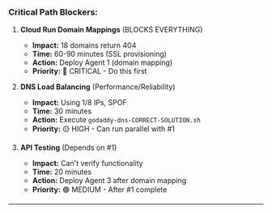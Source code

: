 ### Critical Path Blockers:

1. **Cloud Run Domain Mappings** (BLOCKS EVERYTHING)
   - **Impact:** 18 domains return 404
   - **Time:** 60-90 minutes (SSL provisioning)
   - **Action:** Deploy Agent 1 (domain mapping)
   - **Priority:** 🔴 CRITICAL - Do this first

2. **DNS Load Balancing** (Performance/Reliability)
   - **Impact:** Using 1/8 IPs, SPOF
   - **Time:** 30 minutes
   - **Action:** Execute `godaddy-dns-CORRECT-SOLUTION.sh`
   - **Priority:** 🟡 HIGH - Can run parallel with #1

3. **API Testing** (Depends on #1)
   - **Impact:** Can't verify functionality
   - **Time:** 20 minutes
   - **Action:** Deploy Agent 3 after domain mapping
   - **Priority:** 🟢 MEDIUM - After #1 complete

---
